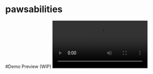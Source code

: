 # pawsabilities

#Demo Preview (WIP)
![Preview](https://media.giphy.com/media/v1.Y2lkPTc5MGI3NjExMDI4MTZhMThjNjgyOTI3ZDAxODZkZmVlMWI4OTU5OTk1NWJmZTdiMSZlcD12MV9pbnRlcm5hbF9naWZzX2dpZklkJmN0PWc/GhHLlOo31RLFPnqG2p/giphy.mp4)
